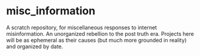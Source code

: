 # misc_information
A scratch repository, for miscellaneous responses to internet misinformation. An unorganized rebellion to the post truth era. Projects here will be as ephemeral as their causes (but much more grounded in reality) and organized by date.
